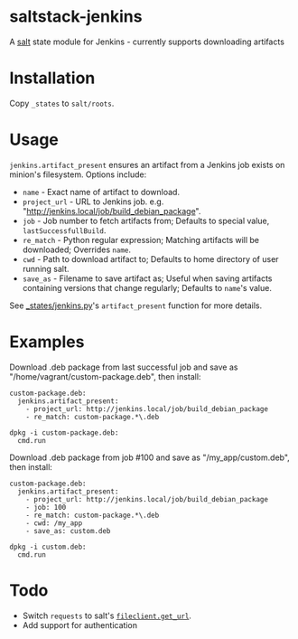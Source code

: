 # saltstack-jenkins
A [salt](http://saltstack.com/community/) state module for Jenkins - currently supports downloading artifacts

# Installation
Copy `_states` to `salt/roots`.

# Usage
`jenkins.artifact_present` ensures an artifact from a Jenkins job exists on minion's filesystem. Options include:

* `name` - Exact name of artifact to download.
* `project_url` - URL to Jenkins job. e.g. "http://jenkins.local/job/build_debian_package".
* `job` - Job number to fetch artifacts from; Defaults to special value, `lastSuccessfullBuild`.
* `re_match` - Python regular expression; Matching artifacts will be downloaded; Overrides `name`.
* `cwd` - Path to download artifact to; Defaults to home directory of user running salt.
* `save_as` - Filename to save artifact as; Useful when saving artifacts containing versions that change regularly; Defaults to `name`'s value.

See [_states/jenkins.py](_states/jenkins.py)'s `artifact_present` function for more details.

# Examples
Download .deb package from last successful job and save as "/home/vagrant/custom-package.deb", then install:

```salt
custom-package.deb:
  jenkins.artifact_present:
    - project_url: http://jenkins.local/job/build_debian_package
    - re_match: custom-package.*\.deb

dpkg -i custom-package.deb:
  cmd.run
```

Download .deb package from job #100 and save as "/my_app/custom.deb", then install:

```salt
custom-package.deb:
  jenkins.artifact_present:
    - project_url: http://jenkins.local/job/build_debian_package
	- job: 100
    - re_match: custom-package.*\.deb
	- cwd: /my_app
	- save_as: custom.deb

dpkg -i custom.deb:
  cmd.run
```

# Todo
* Switch `requests` to salt's [`fileclient.get_url`](https://github.com/saltstack/salt/blob/v2014.7.2/salt/fileclient.py#L497).
* Add support for authentication
